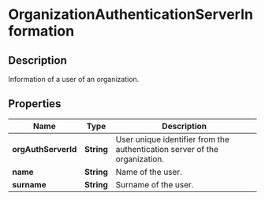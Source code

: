 # OrganizationAuthenticationServerInformation

## Description
Information of a user of an organization.

## Properties

Name | Type | Description
------------ | ------------- | -------------
**orgAuthServerId** | **String** | User unique identifier from the authentication server of the organization.
**name** | **String** | Name of the user.
**surname** | **String** | Surname of the user.


